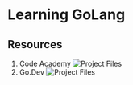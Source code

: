 # Learning GoLang

## Resources

1. Code Academy ![Project Files](./codeacademy/)
2. Go.Dev ![Project Files](./go.dev/)
